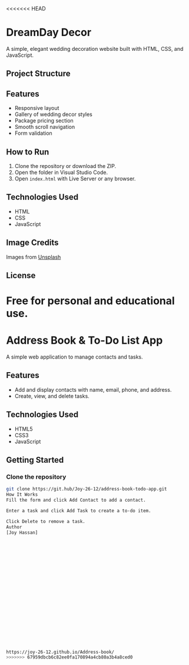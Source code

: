 <<<<<<< HEAD
# DreamDay Decor

A simple, elegant wedding decoration website built with HTML, CSS, and JavaScript.

## Project Structure


## Features

- Responsive layout
- Gallery of wedding decor styles
- Package pricing section
- Smooth scroll navigation
- Form validation

## How to Run

1. Clone the repository or download the ZIP.
2. Open the folder in Visual Studio Code.
3. Open `index.html` with Live Server or any browser.

## Technologies Used

- HTML
- CSS
- JavaScript

## Image Credits

Images from [Unsplash](https://unsplash.com)

## License

Free for personal and educational use.
=======
# Address Book & To-Do List App

A simple web application to manage contacts and tasks.

## Features

- Add and display contacts with name, email, phone, and address.
- Create, view, and delete tasks.

## Technologies Used

- HTML5
- CSS3
- JavaScript

## Getting Started

### Clone the repository
```bash
git clone https://git.hub/Joy-26-12/address-book-todo-app.git
How It Works
Fill the form and click Add Contact to add a contact.

Enter a task and click Add Task to create a to-do item.

Click Delete to remove a task.
Author
[Joy Hassan]






















https://joy-26-12.github.io/Address-book/
>>>>>>> 67959dbcb6c82ee0fa170894a4cb80a3b4a8ced0

